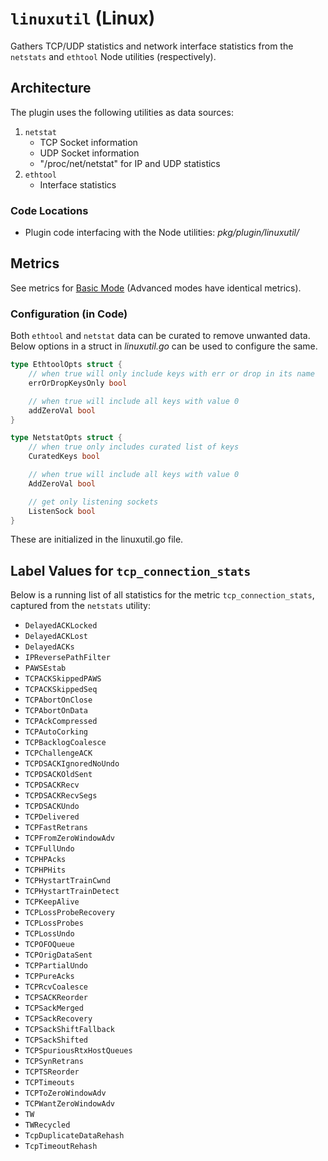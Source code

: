 # `linuxutil` (Linux)

Gathers TCP/UDP statistics and network interface statistics from the `netstats` and `ethtool` Node utilities (respectively).

## Architecture

The plugin uses the following utilities as data sources:

1. `netstat`
    - TCP Socket information
    - UDP Socket information
    - "/proc/net/netstat" for IP and UDP statistics
2. `ethtool`
    - Interface statistics

### Code Locations

- Plugin code interfacing with the Node utilities: *pkg/plugin/linuxutil/*

## Metrics

See metrics for [Basic Mode](../modes/basic.md#plugin-linuxutil-linux) (Advanced modes have identical metrics).

### Configuration (in Code)

Both `ethtool` and `netstat` data can be curated to remove unwanted data. Below options in a struct in *linuxutil.go* can be used to configure the same.

```go
type EthtoolOpts struct {
	// when true will only include keys with err or drop in its name
	errOrDropKeysOnly bool

	// when true will include all keys with value 0
	addZeroVal bool
}
```

```go
type NetstatOpts struct {
	// when true only includes curated list of keys
	CuratedKeys bool

	// when true will include all keys with value 0
	AddZeroVal bool

	// get only listening sockets
	ListenSock bool
}
```

These are initialized in the linuxutil.go file.

## Label Values for `tcp_connection_stats`

Below is a running list of all statistics for the metric `tcp_connection_stats`, captured from the `netstats` utility:

- `DelayedACKLocked`
- `DelayedACKLost`
- `DelayedACKs`
- `IPReversePathFilter`
- `PAWSEstab`
- `TCPACKSkippedPAWS`
- `TCPACKSkippedSeq`
- `TCPAbortOnClose`
- `TCPAbortOnData`
- `TCPAckCompressed`
- `TCPAutoCorking`
- `TCPBacklogCoalesce`
- `TCPChallengeACK`
- `TCPDSACKIgnoredNoUndo`
- `TCPDSACKOldSent`
- `TCPDSACKRecv`
- `TCPDSACKRecvSegs`
- `TCPDSACKUndo`
- `TCPDelivered`
- `TCPFastRetrans`
- `TCPFromZeroWindowAdv`
- `TCPFullUndo`
- `TCPHPAcks`
- `TCPHPHits`
- `TCPHystartTrainCwnd`
- `TCPHystartTrainDetect`
- `TCPKeepAlive`
- `TCPLossProbeRecovery`
- `TCPLossProbes`
- `TCPLossUndo`
- `TCPOFOQueue`
- `TCPOrigDataSent`
- `TCPPartialUndo`
- `TCPPureAcks`
- `TCPRcvCoalesce`
- `TCPSACKReorder`
- `TCPSackMerged`
- `TCPSackRecovery`
- `TCPSackShiftFallback`
- `TCPSackShifted`
- `TCPSpuriousRtxHostQueues`
- `TCPSynRetrans`
- `TCPTSReorder`
- `TCPTimeouts`
- `TCPToZeroWindowAdv`
- `TCPWantZeroWindowAdv`
- `TW`
- `TWRecycled`
- `TcpDuplicateDataRehash`
- `TcpTimeoutRehash`
